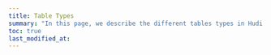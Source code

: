 ```yaml
---
title: Table Types
summary: "In this page, we describe the different tables types in Hudi."
toc: true
last_modified_at:
---
```


